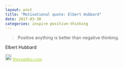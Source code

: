 ```yaml
---
layout: post
title: "Motivational quote: Elbert Hubbard"
date: 2017-03-30
categories: inspire positive-thinking
---
```

> Positive anything is better than negative thinking.

Elbert Hubbard

<span style="z-index:50;font-size:0.9em;"><img src="https://theysaidso.com/branding/theysaidso.png" height="20" width="20" alt="theysaidso.com"/><a href="https://theysaidso.com" title="Powered by quotes from theysaidso.com" style="color: #9fcc25; margin-left: 4px; vertical-align: middle;">theysaidso.com</a></span>
